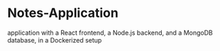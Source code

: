 # Notes-Application
application with a React frontend, a Node.js backend, and a MongoDB database, in a Dockerized setup
